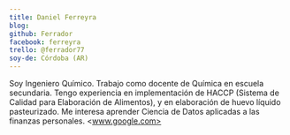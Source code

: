 ```yaml
---
title: Daniel Ferreyra
blog: 
github: Ferrador
facebook: ferreyra
trello: @ferrador77
soy-de: Córdoba (AR)
---
```


Soy Ingeniero Químico. Trabajo como docente de Química en escuela secundaria.
Tengo experiencia en implementación de HACCP (Sistema de Calidad para Elaboración de Alimentos), y en elaboración de huevo líquido pasteurizado.
Me interesa aprender Ciencia de Datos aplicadas a las finanzas personales.
<www.google.com>
